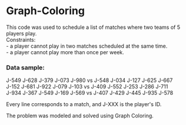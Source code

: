 # Graph-Coloring

This code was used to schedule a list of matches where two teams of 5 players play.  <br/>
Constraints:  <br/>- a player cannot play in two matches scheduled at the same time.
             <br/> - a player cannot play more than once per week.

### Data sample:

J-549 J-628 J-379 J-073 J-980 vs J-548 J-034 J-127 J-625 J-667 <br/>
J-152 J-681 J-922 J-079 J-103 vs J-409 J-552 J-253 J-286 J-711 <br/>
J-934 J-367 J-549 J-169 J-569 vs J-407 J-429 J-445 J-935 J-578

Every line corresponds to a match, and J-XXX is the player's ID.

The problem was modeled and solved using Graph Coloring.
